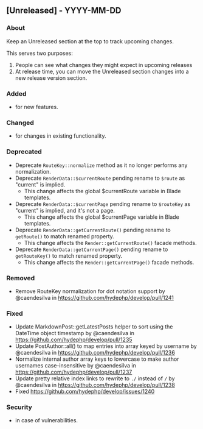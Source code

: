 ## [Unreleased] - YYYY-MM-DD

### About

Keep an Unreleased section at the top to track upcoming changes.

This serves two purposes:

1. People can see what changes they might expect in upcoming releases
2. At release time, you can move the Unreleased section changes into a new release version section.

### Added
- for new features.

### Changed
- for changes in existing functionality.

### Deprecated
- Deprecate `RouteKey::normalize` method as it no longer performs any normalization.
- Deprecate `RenderData::$currentRoute` pending rename to `$route` as "current" is implied.
  - This change affects the global $currentRoute variable in Blade templates.
- Deprecate `RenderData::$currentPage` pending rename to `$routeKey` as "current" is implied, and it's not a page.
  - This change affects the global $currentPage variable in Blade templates.
- Deprecate `RenderData::getCurrentRoute()` pending rename to `getRoute()` to match renamed property.
  - This change affects the `Render::getCurrentRoute()` facade methods.
- Deprecate `RenderData::getCurrentPage()` pending rename to `getRouteKey()` to match renamed property.
  - This change affects the `Render::getCurrentPage()` facade methods. 

### Removed
- Remove RouteKey normalization for dot notation support by @caendesilva in https://github.com/hydephp/develop/pull/1241

### Fixed
- Update MarkdownPost::getLatestPosts helper to sort using the DateTime object timestamp by @caendesilva in https://github.com/hydephp/develop/pull/1235
- Update PostAuthor::all() to map entries into array keyed by username by @caendesilva in https://github.com/hydephp/develop/pull/1236
- Normalize internal author array keys to lowercase to make author usernames case-insensitive by @caendesilva in https://github.com/hydephp/develop/pull/1237
- Update pretty relative index links to rewrite to `./` instead of `/` by @caendesilva in https://github.com/hydephp/develop/pull/1238
- Fixed https://github.com/hydephp/develop/issues/1240

### Security
- in case of vulnerabilities.
